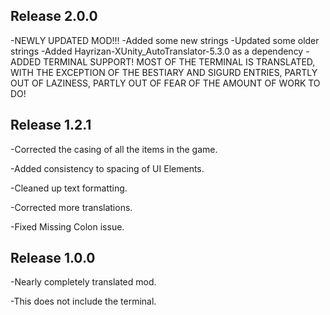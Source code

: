 ## Release 2.0.0
-NEWLY UPDATED MOD!!!
-Added some new strings
-Updated some older strings
-Added Hayrizan-XUnity_AutoTranslator-5.3.0 as a dependency
-ADDED TERMINAL SUPPORT! MOST OF THE TERMINAL IS TRANSLATED, WITH THE EXCEPTION OF THE BESTIARY AND SIGURD ENTRIES, PARTLY OUT OF LAZINESS, PARTLY OUT OF FEAR OF THE AMOUNT OF WORK TO DO!

## Release 1.2.1
-Corrected the casing of all the items in the game.

-Added consistency to spacing of UI Elements.

-Cleaned up text formatting.

-Corrected more translations.

-Fixed Missing Colon issue.

## Release 1.0.0
-Nearly completely translated mod.

-This does not include the terminal.
